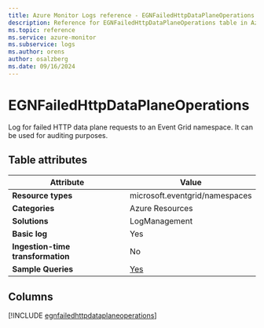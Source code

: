 ```yaml
---
title: Azure Monitor Logs reference - EGNFailedHttpDataPlaneOperations
description: Reference for EGNFailedHttpDataPlaneOperations table in Azure Monitor Logs.
ms.topic: reference
ms.service: azure-monitor
ms.subservice: logs
ms.author: orens
author: osalzberg
ms.date: 09/16/2024
---
```


# EGNFailedHttpDataPlaneOperations

Log for failed HTTP data plane requests to an Event Grid namespace. It can be used for auditing purposes.


## Table attributes

|Attribute|Value|
|---|---|
|**Resource types**|microsoft.eventgrid/namespaces|
|**Categories**|Azure Resources|
|**Solutions**| LogManagement|
|**Basic log**|Yes|
|**Ingestion-time transformation**|No|
|**Sample Queries**|[Yes](/azure/azure-monitor/reference/queries/egnfailedhttpdataplaneoperations)|



## Columns
  
[!INCLUDE [egnfailedhttpdataplaneoperations](~/reusable-content/ce-skilling/azure/includes/azure-monitor/reference/tables/egnfailedhttpdataplaneoperations-include.md)]
